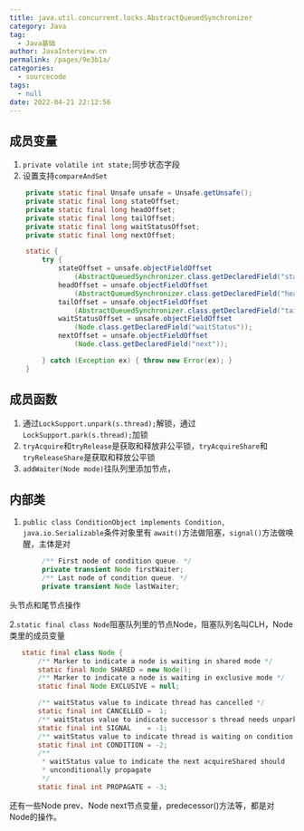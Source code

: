 ```yaml
---
title: java.util.concurrent.locks.AbstractQueuedSynchronizer
category: Java
tag: 
  - Java基础
author: JavaInterview.cn
permalink: /pages/9e3b1a/
categories: 
  - sourcecode
tags: 
  - null
date: 2022-04-21 22:12:56
---
```



## 成员变量
1. `private volatile int state;`同步状态字段
2. 设置支持`compareAndSet`
```java
    private static final Unsafe unsafe = Unsafe.getUnsafe();
    private static final long stateOffset;
    private static final long headOffset;
    private static final long tailOffset;
    private static final long waitStatusOffset;
    private static final long nextOffset;

    static {
        try {
            stateOffset = unsafe.objectFieldOffset
                (AbstractQueuedSynchronizer.class.getDeclaredField("state"));
            headOffset = unsafe.objectFieldOffset
                (AbstractQueuedSynchronizer.class.getDeclaredField("head"));
            tailOffset = unsafe.objectFieldOffset
                (AbstractQueuedSynchronizer.class.getDeclaredField("tail"));
            waitStatusOffset = unsafe.objectFieldOffset
                (Node.class.getDeclaredField("waitStatus"));
            nextOffset = unsafe.objectFieldOffset
                (Node.class.getDeclaredField("next"));

        } catch (Exception ex) { throw new Error(ex); }
    }

```


## 成员函数
1. 通过`LockSupport.unpark(s.thread);`解锁，通过`LockSupport.park(s.thread);`加锁
2. `tryAcquire`和`tryRelease`是获取和释放非公平锁，`tryAcquireShare`和`tryReleaseShare`是获取和释放公平锁
3. `addWaiter(Node mode)`往队列里添加节点，


## 内部类
1. `public class ConditionObject implements Condition, java.io.Serializable`条件对象里有
`await()`方法做阻塞，`signal()`方法做唤醒，主体是对
```java
        /** First node of condition queue. */
        private transient Node firstWaiter;
        /** Last node of condition queue. */
        private transient Node lastWaiter;

```
头节点和尾节点操作

2.`static final class Node`阻塞队列里的节点Node，阻塞队列名叫CLH，Node类里的成员变量
 ```java
    static final class Node {
        /** Marker to indicate a node is waiting in shared mode */
        static final Node SHARED = new Node();
        /** Marker to indicate a node is waiting in exclusive mode */
        static final Node EXCLUSIVE = null;

        /** waitStatus value to indicate thread has cancelled */
        static final int CANCELLED =  1;
        /** waitStatus value to indicate successor's thread needs unparking */
        static final int SIGNAL    = -1;
        /** waitStatus value to indicate thread is waiting on condition */
        static final int CONDITION = -2;
        /**
         * waitStatus value to indicate the next acquireShared should
         * unconditionally propagate
         */
        static final int PROPAGATE = -3;

```
还有一些Node prev、Node next节点变量，predecessor()方法等，都是对Node的操作。
